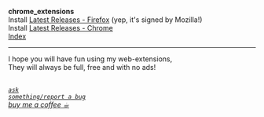 <strong>chrome_extensions</strong><br/>
Install <a href="https://github.com/eladkarako/chrome_extensions/releases/tag/LatestFirefox">Latest Releases - Firefox</a> (yep, it's signed by Mozilla!)<br/>
Install <a href="https://github.com/eladkarako/chrome_extensions/releases/tag/LatestChrome">Latest Releases - Chrome</a><br/>
<a href="https://github.com/eladkarako/chrome_extensions/store/README.md">Index</a><br/>

<hr/>
I hope you will have fun using my web-extensions, <br/> 
They will always be full, free and with no ads!<br/>

<br/><a href="https://github.com/eladkarako/chrome_extensions/issues/new?title=I%20have%20got%a%question%20about%20-%20"><em><code>ask something/report a bug</code></em></a>
<br/><a href="https://paypal.me/e1adkarak0/5"><em>buy me a coffee ☕︎</em></a>
